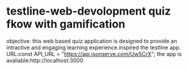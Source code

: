 # testline-web-devolopment quiz fkow with gamification
objective:
this web based quiz application is designed to provide an intractive and engaging learning experience.inspired the testline app.
URL:const API_URL = "https://api.jsonserve.com/Uw5CrX";
the app is avaliable:http://localhost:3000

